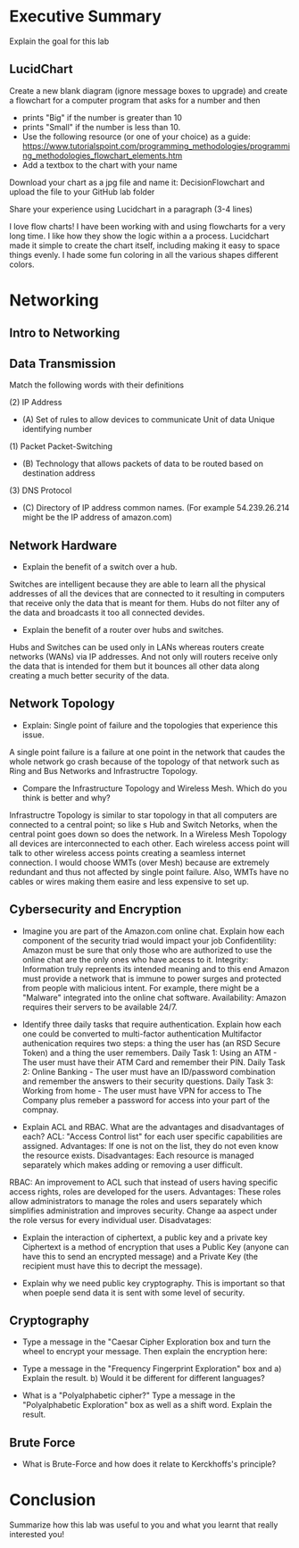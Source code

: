 # Executive Summary

Explain the goal for this lab

## LucidChart

Create a new blank diagram (ignore message boxes to upgrade) and create a flowchart for a computer program that asks for a number and then

* prints "Big" if the number is greater than 10
* prints "Small" if the number is less than 10. 
* Use the following resource (or one of your choice) as a guide: 
https://www.tutorialspoint.com/programming_methodologies/programming_methodologies_flowchart_elements.htm 
* Add a textbox to the chart with your name

Download your chart as a jpg file and name it: DecisionFlowchart and upload the file to your GitHub lab folder

Share your experience using Lucidchart in a paragraph (3-4 lines)

I love flow charts! I have been working with and using flowcharts for a very long time. I like how they show the logic within a a process. Lucidchart made it simple to create the chart itself, including making it easy to space things evenly. I hade some fun coloring in all the various shapes different colors.

# Networking
## Intro to Networking

## Data Transmission

Match the following words with their definitions 
 
(2) IP Address
* (A) Set of rules to allow devices to communicate Unit of data Unique identifying number 

(1) Packet Packet-Switching 
* (B) Technology that allows packets of data to be routed based on destination address 

(3) DNS Protocol
* (C) Directory of IP address common names. (For example 54.239.26.214 might be the IP address of amazon.com)

## Network Hardware

* Explain the benefit of a switch over a hub.

Switches are intelligent because they are able to learn all the physical addresses of all the devices that are connected to it resulting in computers that receive only the data that is meant for them. Hubs do not filter any of the data and broadcasts it too all connected devides.

* Explain the benefit of a router over hubs and switches.

Hubs and Switches can be used only in LANs whereas routers create networks (WANs) via IP addresses. And not only will routers receive only the data that is intended for them but it bounces all other data along creating a much better security of the data.

## Network Topology

* Explain: Single point of failure and the topologies that experience this issue.

A single point failure is a failure at one point in the network that caudes the whole network go crash because of the topology of that network such as Ring and Bus Networks and Infrastructre Topology.

* Compare the Infrastructure Topology and Wireless Mesh. Which do you think is better and why?

Infrastructre Topology is similar to star topology in that all computers are connected to a central point; so like s Hub and Switch Netorks, when the central point goes down so does the network. In a Wireless Mesh Topology all devices are interconnected to each other. Each wireless access point will talk to other wireless access points creating a seamless internet connection. I would choose WMTs (over Mesh) because are extremely redundant and thus not affected by single point failure. Also, WMTs have no cables or wires making them easire and less expensive to set up.


## Cybersecurity and Encryption

* Imagine you are part of the Amazon.com online chat. Explain how each component of the security triad would impact your job
Confidentility: Amazon must be sure that only those who are authorized to use the online chat are the only ones who have access to it.
Integrity: Information truly repreents its intended meaning and to this end Amazon must provide a network that is immune to power surges and protected from people with malicious intent. For example, there might be a "Malware" integrated into the online chat software.
Availability: Amazon requires their servers to be available 24/7.

* Identify three daily tasks that require authentication. Explain how each one could be converted to multi-factor authentication
Multifactor authenication requires two steps: a thing the user has (an RSD Secure Token) and a thing the user remembers.
Daily Task 1: Using an ATM - The user must have their ATM Card and remember their PIN. 
Daily Task 2: Online Banking - The user must have an ID/password combination and remember the answers to their security questions.
Daily Task 3: Working from home - The user must have VPN for access to The Company plus remeber a password for access into your part of the compnay.

* Explain ACL and RBAC. What are the advantages and disadvantages of each?
ACL: "Access Control list" for each user specific capabilities are assigned.
Advantages: If one is not on the list, they do not even know the resource exists.
Disadvantages: Each resource is managed separately which makes adding or removing a user difficult.

RBAC: An improvement to ACL such that instead of users having specific access rights, roles are developed for the users. 
Advantages: These roles allow administrators to manage the roles and users separately which simplifies administration and improves security. Change aa aspect under the role versus for every individual user. 
Disadvatages: 

* Explain the interaction of ciphertext, a public key and a private key
Ciphertext is a method of encryption that uses a Public Key (anyone can have this to send an encrypted message) and a Private Key (the recipient must have this to decript the message).

* Explain why we need public key cryptography.
This is important so that when poeple send data it is sent with some level of security.

## Cryptography
* Type a message in the "Caesar Cipher Exploration box and turn the wheel to encrypt your message. Then explain the encryption here:

* Type a message in the "Frequency Fingerprint Exploration" box and a) Explain the result. b) Would it be different for different languages?

* What is a "Polyalphabetic cipher?" Type a message in the "Polyalphabetic Exploration" box as well as a shift word. Explain the result.

## Brute Force
* What is Brute-Force and how does it relate to Kerckhoffs's principle?

# Conclusion
Summarize how this lab was useful to you and what you learnt that really interested you!
